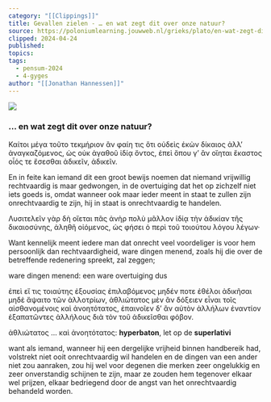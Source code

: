 ```yaml
---
category: "[[Clippings]]"
title: Gevallen zielen - … en wat zegt dit over onze natuur?
source: https://poloniumlearning.jouwweb.nl/grieks/plato/en-wat-zegt-dit-over-onze-natuur
clipped: 2024-04-24
published:
topics:
tags:
  - pensum-2024
  - 4-gyges
author: "[[Jonathan Hannessen]]"
---
```


 [![](https://primary.jwwb.nl/public/z/z/j/temp-srmwdybokmzhdiosysoa/63e436f1-c61b-42b4-a4ad-00f870e10a93.gif?enable-io=true&enable=upscale&crop=480%2C60%2Cx0%2Cy20%2Csafe&width=313&height=39)](https://poloniumlearning.jouwweb.nl/grieks/plato)

### … en wat zegt dit over onze natuur?

Καίτοι μέγα τοῦτο τεκμήριον ἂν φαίη τις ὅτι οὐδεὶς ἑκὼν δίκαιος ἀλλ’ ἀναγκαζόμενος, ὡς οὐκ ἀγαθοῦ ἰδίᾳ ὄντος, ἐπεὶ ὅπου γ’ ἂν οἴηται ἕκαστος οἷός τε ἔσεσθαι ἀδικεῖν, ἀδικεῖν.

En in feite kan iemand dit een groot bewijs noemen dat niemand vrijwillig rechtvaardig is maar gedwongen, in de overtuiging dat het <rechtvaardig zijn> op zichzelf niet iets goeds is, omdat wanneer ook maar ieder meent in staat te zullen zijn onrechtvaardig te zijn, hij in staat is onrechtvaardig te handelen.

Λυσιτελεῖν γὰρ δὴ οἴεται πᾶς ἀνὴρ πολὺ μᾶλλον ἰδίᾳ τὴν ἀδικίαν τῆς δικαιοσύνης, ἀληθῆ οἰόμενος, ὡς φήσει ὁ περὶ τοῦ τοιούτου λόγου λέγων·

Want kennelijk meent iedere man dat onrecht veel voordeliger is voor hem persoonlijk dan rechtvaardigheid, ware dingen menend, zoals hij die over de betreffende redenering spreekt, zal zeggen;

ware dingen menend: een ware overtuiging dus

ἐπεὶ εἴ τις τοιαύτης ἐξουσίας ἐπιλαβόμενος μηδέν ποτε ἐθέλοι ἀδικῆσαι μηδὲ ἅψαιτο τῶν ἀλλοτρίων, ἀθλιώτατος μὲν ἂν δόξειεν εἶναι τοῖς αἰσθανομένοις καὶ ἀνοητότατος, ἐπαινοῖεν δ’ ἂν αὐτὸν ἀλλήλων ἐναντίον ἐξαπατῶντες ἀλλήλους διὰ τὸν τοῦ ἀδικεῖσθαι φόβον.

ἀθλιώτατος … καὶ ἀνοητότατος: **hyperbaton**, let op de **superlativi**

want als iemand, wanneer hij een dergelijke vrijheid binnen handbereik had, volstrekt niet ooit onrechtvaardig wil handelen en de dingen van een ander niet zou aanraken, zou hij wel voor degenen die <dat> merken zeer ongelukkig en zeer onverstandig schijnen te zijn, maar ze zouden hem tegenover elkaar wel prijzen, elkaar bedriegend door de angst van het onrechtvaardig behandeld worden.
